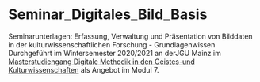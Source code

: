 # Seminar_Digitales_Bild_Basis
Seminarunterlagen: Erfassung, Verwaltung und Präsentation von Bilddaten in der kulturwissenschaftlichen Forschung - Grundlagenwissen
Durchgeführt im Wintersemester 2020/2021 an derJGU Mainz im [Masterstudiengang Digitale Methodik in den Geistes-und Kulturwissenschaften]() als Angebot im Modul 7. 
